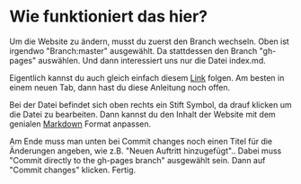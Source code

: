 # Wie funktioniert das hier?

Um die Website zu ändern, musst du zuerst den Branch wechseln. Oben ist irgendwo "Branch:master" ausgewählt. Da stattdessen den Branch "gh-pages" auswählen. Und dann interessiert uns nur die Datei index.md.

Eigentlich kannst du auch gleich einfach diesem [Link](https://github.com/jneuff/diewahrhaftschwachen/blob/gh-pages/index.md) folgen. Am besten in einem neuen Tab, dann hast du diese Anleitung noch offen.

Bei der Datei befindet sich oben rechts ein Stift Symbol, da drauf klicken um die Datei zu bearbeiten. Dann kannst du den Inhalt der Website mit dem genialen [Markdown](https://guides.github.com/features/mastering-markdown/) Format anpassen.

Am Ende muss man unten bei Commit changes noch einen Titel für die Änderungen angeben, wie z.B. "Neuen Auftritt hinzugefügt"..
Dabei muss "Commit directly to the gh-pages branch" ausgewählt sein.
Dann auf "Commit changes" klicken. Fertig.